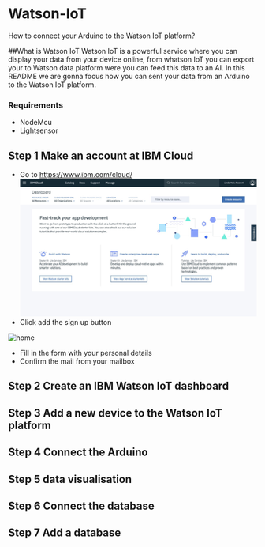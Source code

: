 # Watson-IoT
How to connect your Arduino to the Watson IoT platform?

##What is Watson IoT
Watson IoT is a powerful service where you can display your data from your device online, from whatson IoT you can export your to Watson data platform were you can feed this data to an AI. In this README we are gonna focus how you can sent your data from an Arduino to the Watson IoT platform.

### Requirements
- NodeMcu
- Lightsensor



## Step 1 Make an account at IBM Cloud 
- Go to https://www.ibm.com/cloud/
![home](https://raw.githubusercontent.com/bjornkouw001/Watson-IoT/master/home-cloud.png)
- Click add the sign up button

![home](https://raw.githubusercontent.com/bjornkouw001/Watson-IoT/master/personal-details)

- Fill in the form with your personal details
- Confirm the mail from your mailbox 


## Step 2 Create an IBM Watson IoT dashboard 

## Step 3 Add a new device to the Watson IoT platform

## Step 4 Connect the Arduino 

## Step 5 data visualisation

## Step 6 Connect the database

## Step 7 Add a database





